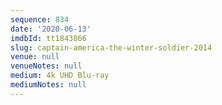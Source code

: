 ```yaml
---
sequence: 834
date: '2020-06-13'
imdbId: tt1843866
slug: captain-america-the-winter-soldier-2014
venue: null
venueNotes: null
medium: 4k UHD Blu-ray
mediumNotes: null
---
```


